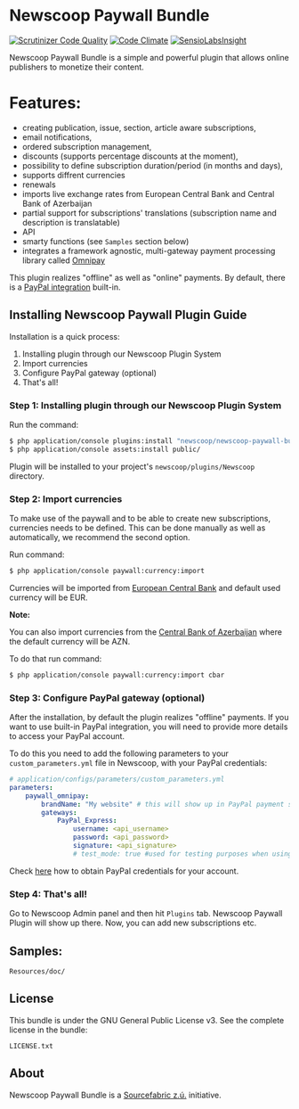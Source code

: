 Newscoop Paywall Bundle
=====================

[![Scrutinizer Code Quality](https://scrutinizer-ci.com/g/newscoop/plugin-NewscoopPaywallBundle/badges/quality-score.png?b=master)](https://scrutinizer-ci.com/g/newscoop/plugin-NewscoopPaywallBundle/?branch=master)
[![Code Climate](https://codeclimate.com/github/newscoop/plugin-NewscoopPaywallBundle/badges/gpa.svg)](https://codeclimate.com/github/newscoop/plugin-NewscoopPaywallBundle)
[![SensioLabsInsight](https://insight.sensiolabs.com/projects/b86606ea-4910-4f65-bef0-32a0efc07b30/mini.png)](https://insight.sensiolabs.com/projects/b86606ea-4910-4f65-bef0-32a0efc07b30)

Newscoop Paywall Bundle is a simple and powerful plugin that allows online publishers to monetize their content.

Features:
=====================

- creating publication, issue, section, article aware subscriptions,
- email notifications,
- ordered subscription management,
- discounts (supports percentage discounts at the moment),
- possibility to define subscription duration/period (in months and days),
- supports diffrent currencies
- renewals
- imports live exchange rates from European Central Bank and Central Bank of Azerbaijan
- partial support for subscriptions' translations (subscription name and description is translatable)
- API
- smarty functions (see `Samples` section below)
- integrates a framework agnostic, multi-gateway payment processing library called [Omnipay](https://github.com/thephpleague/omnipay)

This plugin realizes "offline" as well as "online" payments. By default, there is a [PayPal integration](https://github.com/thephpleague/omnipay-paypal) built-in.


Installing Newscoop Paywall Plugin Guide
-------------
Installation is a quick process:


1. Installing plugin through our Newscoop Plugin System
2. Import currencies
3. Configure PayPal gateway (optional)
4. That's all!

### Step 1: Installing plugin through our Newscoop Plugin System
Run the command:
``` bash
$ php application/console plugins:install "newscoop/newscoop-paywall-bundle"
$ php application/console assets:install public/
```
Plugin will be installed to your project's `newscoop/plugins/Newscoop` directory.

### Step 2: Import currencies

To make use of the paywall and to be able to create new subscriptions, currencies needs to be defined.
This can be done manually as well as automatically, we recommend the second option.

Run command:

``` bash
$ php application/console paywall:currency:import
```

Currencies will be imported from [European Central Bank](https://www.ecb.europa.eu) and default used currency will be EUR.

**Note:**

You can also import currencies from the [Central Bank of Azerbaijan](http://en.cbar.az/) where the default currency will be AZN.

To do that run command:

``` bash
$ php application/console paywall:currency:import cbar
```

### Step 3: Configure PayPal gateway (optional)

After the installation, by default the plugin realizes "offline" payments.
If you want to use built-in PayPal integration, you will need to provide more details to access your PayPal account.

To do this you need to add the following parameters to your `custom_parameters.yml` file in Newscoop, with your PayPal credentials:

```yaml
# application/configs/parameters/custom_parameters.yml
parameters:
    paywall_omnipay:
        brandName: "My website" # this will show up in PayPal payment step as a brand name.
        gateways:
            PayPal_Express:
                username: <api_username>
                password: <api_password>
                signature: <api_signature>
                # test_mode: true #used for testing purposes when using PayPal sandbox
```

Check [here](https://developer.paypal.com/docs/classic/api/apiCredentials/#creating-an-api-signature) how to obtain PayPal credentials for your account.


### Step 4: That's all!
Go to Newscoop Admin panel and then hit `Plugins` tab. Newscoop Paywall Plugin will show up there. Now, you can add new subscriptions etc.


Samples:
-------
```
Resources/doc/
```

License
-------

This bundle is under the GNU General Public License v3. See the complete license in the bundle:

    LICENSE.txt

About
-------
Newscoop Paywall Bundle is a [Sourcefabric z.ú.](https://github.com/sourcefabric) initiative.
